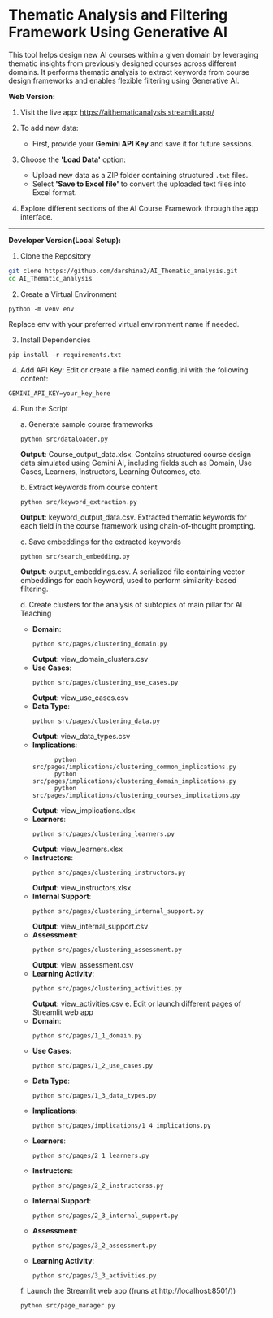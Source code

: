 # Thematic Analysis and Filtering Framework Using Generative AI 

This tool helps design new AI courses within a given domain by leveraging thematic insights from previously designed courses across different domains. It performs thematic analysis to extract keywords from course design frameworks and enables flexible filtering using Generative AI.



**Web Version:**

1. Visit the live app: https://aithematicanalysis.streamlit.app/
   
2. To add new data:
   - First, provide your **Gemini API Key** and save it for future sessions.

3. Choose the **'Load Data'** option:
   -  Upload new data as a ZIP folder containing structured `.txt` files.
   -  Select **'Save to Excel file'** to convert the uploaded text files into Excel format.

4. Explore different sections of the AI Course Framework through the app interface.
---

**Developer Version(Local Setup):**

1. Clone the Repository
```bash
git clone https://github.com/darshina2/AI_Thematic_analysis.git
cd AI_Thematic_analysis
```
2. Create a Virtual Environment
```
python -m venv env
```
  Replace env with your preferred virtual environment name if needed. 

3. Install Dependencies
```
pip install -r requirements.txt
```
4. Add API Key:
   Edit or create a file named config.ini with the following content:
```
GEMINI_API_KEY=your_key_here
```
4. Run the Script
   
   a. Generate sample course frameworks
   ```
   python src/dataloader.py
   ```
   **Output**: Course_output_data.xlsx.
   Contains structured course design data simulated using Gemini AI, including fields such as Domain, Use Cases, Learners, Instructors, Learning Outcomes, etc.

   b. Extract keywords from course content
   ```
   python src/keyword_extraction.py
   ```
   **Output**: keyword_output_data.csv.
   Extracted thematic keywords for each field in the course framework using chain-of-thought prompting.

   c. Save embeddings for the extracted keywords 
   ```
   python src/search_embedding.py
   ```
   **Output**: output_embeddings.csv.
   A serialized file containing vector embeddings for each keyword, used to perform similarity-based filtering.

   d. Create clusters for the analysis of subtopics of main pillar for AI Teaching
      
      - **Domain**:
        ```
        python src/pages/clustering_domain.py
        ```
        **Output**: view_domain_clusters.csv
      - **Use Cases**:
         ```
        python src/pages/clustering_use_cases.py
         ```
         **Output**: view_use_cases.csv
      - **Data Type**:
        ```
        python src/pages/clustering_data.py
        ```
        **Output**: view_data_types.csv
      - **Implications**:
        ```
              python src/pages/implications/clustering_common_implications.py
              python src/pages/implications/clustering_domain_implications.py
              python src/pages/implications/clustering_courses_implications.py
        ```
        **Output**: view_implications.xlsx
      - **Learners**:
         ```
        python src/pages/clustering_learners.py
         ```
         **Output**: view_learners.xlsx
      - **Instructors**:
        ```
        python src/pages/clustering_instructors.py
        ```
        **Output**: view_instructors.xlsx
      - **Internal Support**:
        ```
        python src/pages/clustering_internal_support.py
        ```
        **Output**: view_internal_support.csv
      - **Assessment**:
        ```
        python src/pages/clustering_assessment.py
        ```
        **Output**: view_assessment.csv
      - **Learning Activity**:
        ```
        python src/pages/clustering_activities.py
        ```
        **Output**: view_activities.csv
   e. Edit or launch different pages of Streamlit web app
      - **Domain**:
        ```
        python src/pages/1_1_domain.py
        ```
      - **Use Cases**:
         ```
        python src/pages/1_2_use_cases.py
         ```
      - **Data Type**:
        ```
        python src/pages/1_3_data_types.py
        ```
      - **Implications**:
        ```
        python src/pages/implications/1_4_implications.py
        ```
      - **Learners**:
         ```
        python src/pages/2_1_learners.py
         ```
      - **Instructors**:
        ```
        python src/pages/2_2_instructorss.py
        ```
      - **Internal Support**:
        ```
        python src/pages/2_3_internal_support.py
        ```
      - **Assessment**:
        ```
        python src/pages/3_2_assessment.py
        ```
      - **Learning Activity**:
        ```
        python src/pages/3_3_activities.py
        ```
   
   f. Launch the Streamlit web app ((runs at http://localhost:8501/))
   ```
   python src/page_manager.py
   ```
   
